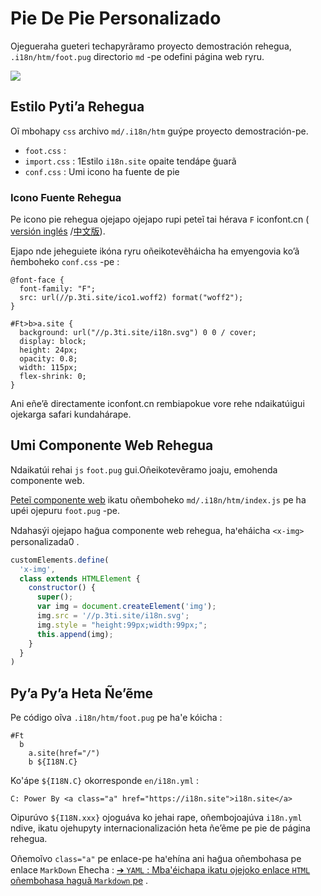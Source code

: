# Pie De Pie Personalizado

Ojegueraha gueteri techapyrãramo proyecto demostración rehegua, `.i18n/htm/foot.pug` directorio `md` -pe odefini página web ryru.

![](https://p.3ti.site/1721286077.avif)

## Estilo Pyti’a Rehegua

Oĩ mbohapy `css` archivo `md/.i18n/htm` guýpe proyecto demostración-pe.

* `foot.css` :
* `import.css` : 1Estilo `i18n.site` opaite tendápe g̃uarã
* `conf.css` : Umi icono ha fuente de pie

### Icono Fuente Rehegua

Pe icono pie rehegua ojejapo ojejapo rupi peteĩ tai hérava `F` iconfont.cn ( [versión inglés](https://www.iconfont.cn/?lang=en-us) /[中文版](https://www.iconfont.cn/?lang=zh)).

Ejapo nde jeheguiete ikóna ryru oñeikotevẽháicha ha emyengovia ko’ã ñemboheko `conf.css` -pe :

```
@font-face {
  font-family: "F";
  src: url(//p.3ti.site/ico1.woff2) format("woff2");
}

#Ft>b>a.site {
  background: url("//p.3ti.site/i18n.svg") 0 0 / cover;
  display: block;
  height: 24px;
  opacity: 0.8;
  width: 115px;
  flex-shrink: 0;
}
```

Ani eñe’ẽ directamente iconfont.cn rembiapokue vore rehe ndaikatúigui ojekarga safari kundahárape.

## Umi Componente Web Rehegua

Ndaikatúi rehai `js` `foot.pug` gui.Oñeikotevẽramo joaju, emohenda componente web.

[Peteĩ componente web](https://www.freecodecamp.org/news/build-your-first-web-component/) ikatu oñemboheko `md/.i18n/htm/index.js` pe ha upéi ojepuru `foot.pug` -pe.

Ndahasýi ojejapo hag̃ua componente web rehegua, haꞌeháicha `<x-img>` personalizada0 .

```js
customElements.define(
  'x-img',
  class extends HTMLElement {
    constructor() {
      super();
      var img = document.createElement('img');
      img.src = '//p.3ti.site/i18n.svg';
      img.style = "height:99px;width:99px;";
      this.append(img);
    }
  }
)
```

## Py’a Py’a Heta Ñe’ẽme

Pe código oĩva `.i18n/htm/foot.pug` pe ha'e kóicha :

```
#Ft
  b
    a.site(href="/")
    b ${I18N.C}
```

Ko'ápe `${I18N.C}` okorresponde `en/i18n.yml` :

```
C: Power By <a class="a" href="https://i18n.site">i18n.site</a>
```

Oipurúvo `${I18N.xxx}` ojoguáva ko jehai rape, oñembojoajúva `i18n.yml` ndive, ikatu ojehupyty internacionalización heta ñe’ẽme pe pie de página rehegua.

Oñemoĩvo `class="a"` pe enlace-pe haꞌehína ani hag̃ua oñembohasa pe enlace `MarkDown` Ehecha :
 [➔ `YAML` : Mba'éichapa ikatu ojejoko enlace `HTML` oñembohasa haguã `Markdown` pe](/i18/qa#H2) .